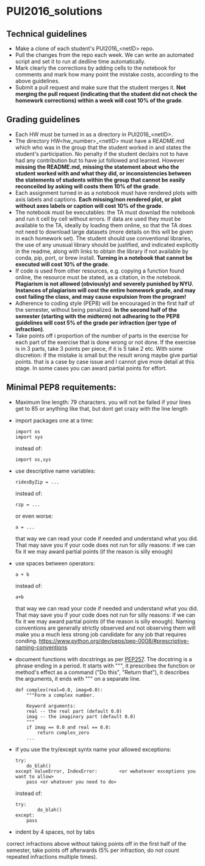 # PUI2016_solutions


## Technical guidelines

- Make a clone of each student's PUI2016_\<netID> repo. 
- Pull the changes from the repo each week. We can write an automated script and set it to run at dedline time automatically.
- Mark clearly the corrections by adding cells to the notebook for comments and mark how many point the mistake costs, according to the above guidelines. 
- Submit a pull request and make sure that the student merges it. __Not merging the pull request (indicating that the student did not check the homework corrections) within a week will cost 10% of the grade__.



## Grading guidelines 
- Each HW must be turned in as a directory in PUI2016_\<netID>.
- The directory  HW\<hw_number>\_\<netID> must have a README.md which who was in the group that the student worked in and states the student's participation. No penalty if the student declairs not to have had any contribution but to have jut followed and learned. However __missing the README.md, missing the statement about who the student worked with and what they did, or inconsistencies between the statements of students within the group that cannot be easily reconceiled by asking will costs them 10% of the grade__.
- Each assignment turned in as a notebook must have rendered plots with axis labels and captions. __Each missing/non rendered plot, or plot without axes labels or caption will cost 10% of the grade__.
- The notebook must be executables: the TA must downlad the notebook and run it cell by cell without errors. If data are used they must be available to the TA, ideally by loading them online, so that the TA does not need to download large datasets (more details on this will be given in each homework set). The student should use conventional libraries, the use of any unusual library should be justified, and indicated explicitly in the readme, along with links to obtain the library if not available by conda, pip, port, or brew install. __Turning in a notebook that cannot be executed will cost 10% of the grade__.
- If code is used from other resources, e.g. copying a function found online, the resource must be stated, as a citation, in the notebook. **Plagiarism is not allowed (obviously) and severely punished by NYU. Instances of plagiarism will cost the entire homework grade, and may cost failing the class, and may cause expulsion from the program!**
- Adherence to coding style (PEP8) will be encouraged in the first half of the semester, without being penalized. __In the second half of the semester (starting with the midterm) not adhearing to the PEP8 guidelines will cost 5% of the grade per infraction (per type of infraction)__.
- Take points off i proportion of the number of parts in the exercise for each part of the exercise that is done wrong or not done. If the exercise is in 3 parts, take 3 points per piece, if it is 5 take 2 etc. With some discretion: if the mistake is small but the result wrong maybe give partial points. that is a case by case issue and I cannot give more detail at this stage. In some cases you can award partial points for effort.

## Minimal PEP8 requitements:

- Maximum line length: 79 characters. you will not be failed if your lines get to 85 or anything like that, but dont get crazy with the line length

- import packages one at a time:
  ```
  import os
  import sys
  ```
  instead of:

  ```
  import os,sys
  ```
- use descriptive name variables:
  ```
  ridesByZip = ...
  ```
	instead of:
  ```
  rzp = ...
  ```
	or even worse:
	```
	a = ...
	```
	that way we can read your code if needed and understand what you did. That may save 
  you if your code does not run for silly reasons: if we can fix it we may award partial 
  points (if the reason is silly enough)

- use spaces between operators:   
	```
  	a + b
	```
  instead of:
	```
	a+b
  	```
  that way we can read your code if needed and understand what you did. That may save 
  you if your code does not run for silly reasons: if we can fix it we may award partial 
  points (if the reason is silly enough). 
  Naming conventions are generally strictly observed and not observing them will make you a much less strong job candidate for any job that requires conding. https://www.python.org/dev/peps/pep-0008/#prescriptive-naming-conventions
  
- document functions with docstrings as per [PEP257](https://www.python.org/dev/peps/pep-0257/). The docstring is a phrase ending in a period. It starts with """, it prescribes the function or method's effect as a command ("Do this", "Return that"), it describes the arguments, it ends with """ on a separate line.
	```
	def complex(real=0.0, imag=0.0):
    	"""Form a complex number.   

    	Keyword arguments:
    	real -- the real part (default 0.0)
    	imag -- the imaginary part (default 0.0)
    	"""
    	if imag == 0.0 and real == 0.0:
        	return complex_zero
    	...
	```  	
- if you use the try/except syntx name your allowed exceptions:

  	```
  	try: 
  		do_blah()
  	except ValueError, IndexError:        <or wwhatever exceptions you want to allow>
		pass <or whatever you need to do>
   	```
  instead of: 
  	```
   	try: 
    		do_blah()
  	except:
		pass
  	```
- indent by 4 spaces, not by tabs

correct infractions above without taking points off in the first half of the semester, take points off afterwards (5% per infraction, do not count repeated infractions multiple times). 
